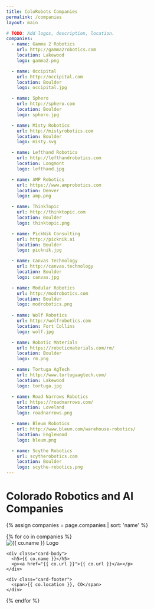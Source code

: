 ```yaml
---
title: ColoRobots Companies
permalink: /companies
layout: main

# TODO: Add logos, description, location.
companies:
  - name: Gamma 2 Robotics
    url: http://gamma2robotics.com
    location: Lakewood
    logo: gamma2.png

  - name: Occipital
    url: http://occipital.com
    location: Boulder
    logo: occipital.jpg

  - name: Sphero
    url: http://sphero.com
    location: Boulder
    logo: sphero.jpg

  - name: Misty Robotics
    url: http://mistyrobotics.com
    location: Boulder
    logo: misty.svg

  - name: Lefthand Robotics
    url: http://lefthandrobotics.com
    location: Longmont
    logo: lefthand.jpg

  - name: AMP Robotics
    url: https://www.amprobotics.com
    location: Denver
    logo: amp.png

  - name: ThinkTopic
    url: http://thinktopic.com
    location: Boulder
    logo: thinktopic.png

  - name: PickNik Consulting
    url: http://picknik.ai
    location: Boulder
    logo: picknik.jpg

  - name: Canvas Technology
    url: http://canvas.technology
    location: Boulder
    logo: canvas.jpg

  - name: Modular Robotics
    url: http://modrobotics.com
    location: Boulder
    logo: modrobotics.png
    
  - name: Wolf Robotics
    url: http://wolfrobotics.com
    location: Fort Collins
    logo: wolf.jpg

  - name: Robotic Materials
    url: https://roboticmaterials.com/rm/
    location: Boulder
    logo: rm.png

  - name: Tortuga AgTech
    url: http://www.tortugaagtech.com/
    location: Lakewood
    logo: tortuga.jpg

  - name: Road Narrows Robotics
    url: https://roadnarrows.com/
    location: Loveland
    logo: roadnarrows.png

  - name: Bleum Robotics
    url: http://www.bleum.com/warehouse-robotics/
    location: Englewood
    logo: bleum.png

  - name: Scythe Robotics
    url: scytherobotics.com
    location: Boulder
    logo: scythe-robotics.png
---
```


<h1 class="page-title">Colorado Robotics and AI Companies</h1>

<div class="card-deck w-100">

{% assign companies = page.companies | sort: 'name' %}
<div class="row">
{% for co in companies %}
<div class="col-lg-3 col-md-4 col-12 mt-5">
  <div class="card text-center inline-block company-card">
    <div class="card-img-top company-card-logo-container align-middle">
        <img class="mx-auto company-card-logo"
src="images/companies/{{ co.logo }}"
         alt="{{ co.name }} Logo"/>
    </div>

    <div class="card-body">
      <h5>{{ co.name }}</h5>
      <p><a href="{{ co.url }}">{{ co.url }}</a></p>
    </div>

    <div class="card-footer">
      <span>{{ co.location }}, CO</span>
    </div>
  </div>
</div>
{% endfor %}
</div>

</div>
